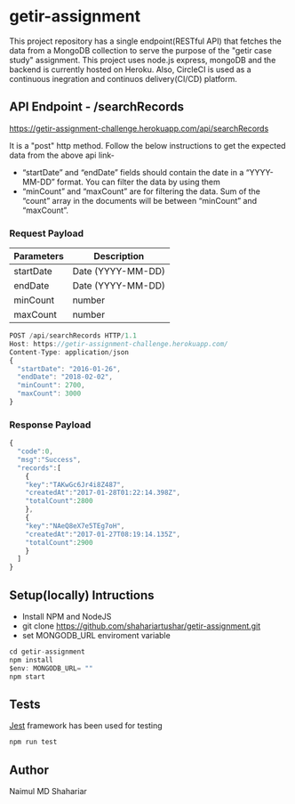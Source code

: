 # getir-assignment
This project repository has a single endpoint(RESTful API) that fetches the data from a MongoDB collection to serve the purpose of the "getir case study" assignment. This project uses node.js express, mongoDB and the backend is currently hosted on Heroku. Also, CircleCI is used as a continuous inegration and continuos delivery(CI/CD) platform.

## API Endpoint - /searchRecords
https://getir-assignment-challenge.herokuapp.com/api/searchRecords

It is a "post" http method. Follow the below instructions to get the expected data from the above api link-

* “startDate” and “endDate” fields should contain the date in a “YYYY-MM-DD” format. You
can filter the data by using them
* “minCount” and “maxCount” are for filtering the data. Sum of the “count” array in the
documents will be between “minCount” and “maxCount”.

### Request Payload

| Parameters | Description |
| ------ | ----------- |
| startDate   | Date (YYYY-MM-DD) |
| endDate | Date (YYYY-MM-DD) |
| minCount    | number |
| maxCount    | number |

```jsx
POST /api/searchRecords HTTP/1.1
Host: https://getir-assignment-challenge.herokuapp.com/
Content-Type: application/json
{
  "startDate": "2016-01-26",
  "endDate": "2018-02-02",
  "minCount": 2700,
  "maxCount": 3000
}
```

### Response Payload
```jsx
{
  "code":0,
  "msg":"Success",
  "records":[
    {
    "key":"TAKwGc6Jr4i8Z487",
    "createdAt":"2017-01-28T01:22:14.398Z",
    "totalCount":2800
    },
    {
    "key":"NAeQ8eX7e5TEg7oH",
    "createdAt":"2017-01-27T08:19:14.135Z",
    "totalCount":2900
    }
  ]
}
```


## Setup(locally) Intructions

* Install NPM and NodeJS
* git clone https://github.com/shahariartushar/getir-assignment.git
* set MONGODB_URL enviroment variable
```jsx
cd getir-assignment
npm install
$env: MONGODB_URL= ""
npm start
```


## Tests

[Jest](https://jestjs.io/) framework has been used for testing
```jsx
npm run test
```


## Author

Naimul MD Shahariar
